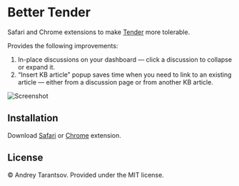 Better Tender
=============

Safari and Chrome extensions to make [Tender](http://tenderapp.com) more tolerable.

Provides the following improvements:

1. In-place discussions on your dashboard — click a discussion to collapse or expand it.
2. “Insert KB article” popup saves time when you need to link to an existing article — either from a discussion page or from another KB article.

![Screenshot](http://files.tarantsov.com/BetterTender/assets/BetterTender-preview.png)


Installation
------------

Download [Safari](http://files.tarantsov.com/BetterTender/1.0.0/BetterTender-1.0.0.safariextz) or [Chrome](http://files.tarantsov.com/BetterTender/1.0.0/BetterTender.crx) extension.


License
-------

© Andrey Tarantsov. Provided under the MIT license.
